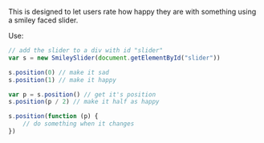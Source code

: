 This is designed to let users rate how happy they are with something using a 
smiley faced slider.

Use:

```javascript
// add the slider to a div with id "slider"
var s = new SmileySlider(document.getElementById("slider"))

s.position(0) // make it sad
s.position(1) // make it happy

var p = s.position() // get it's position
s.position(p / 2) // make it half as happy

s.position(function (p) {
	// do something when it changes
})
```